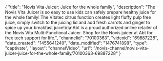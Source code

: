 {
    "title": "Novis Vita Juicer: Juice for the whole family",
    "description": "The Novis Vita Juicer is so easy to use kids can safely prepare healthy juice for the whole family! The Vitatec citrus function creates light fluffy pulp free juice, simply switch to the juicing lid and add fresh carrots and ginger to spice up your breakfast juice!\n\nAbt is a proud authorized online retailer of the Novis Vita Multi-Functional Juicer. Shop for the Novis juicer at Abt for free tech support for life.",
    "channelid": "70100363",
    "videoid": "69887228",
    "date_created": "1455641240",
    "date_modified": "1476741898",
    "type": "captivate",
    "layout": "channelVideo",
    "url": "\/novis-channel\/novis-vita-juicer-juice-for-the-whole-family\/70100363-69887228"
}